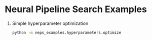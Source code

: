 # Neural Pipeline Search Examples

1. Simple hyperparameter optimization
   ```bash
   python -m neps_examples.hyperparameters.optimize
   ```
